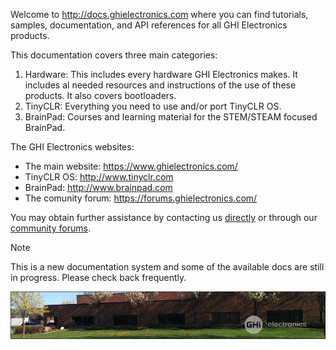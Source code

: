 Welcome to http://docs.ghielectronics.com where you can find tutorials, samples, documentation, and API references for all GHI Electronics products.

This documentation covers three main categories:
1. Hardware: This includes every hardware GHI Electronics makes. It includes al needed resources and instructions of the use of these products. It also covers bootloaders.
2. TinyCLR: Everything you need to use and/or port TinyCLR OS.
3. BrainPad: Courses and learning material for the STEM/STEAM focused BrainPad.

The GHI Electronics websites:
* The main website: https://www.ghielectronics.com/
* TinyCLR OS: http://www.tinyclr.com 
* BrainPad: http://www.brainpad.com
* The comunity forum: https://forums.ghielectronics.com/

You may obtain further assistance by contacting us [directly](https://www.ghielectronics.com/contact) or through our [community forums](https://forums.ghielectronics.com/).

> [!Note]
> This is a new documentation system and some of the available docs are still in progress. Please check back frequently.




![GHI Electronics](images/ghi-electronics-hs.jpg)
